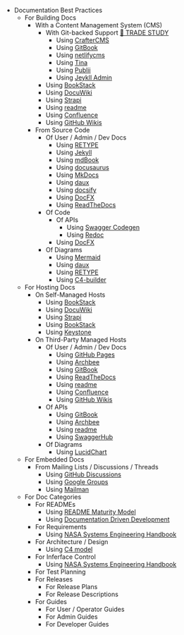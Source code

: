 * Documentation Best Practices
    * For Building Docs
      * With a Content Management System (CMS)
        * With Git-backed Support [📖 TRADE STUDY](https://github.com/NASA-AMMOS/slim/blob/main/documentation/trade-studies/trade-study-builddocs-cms-git.md)
          * Using [CrafterCMS](https://craftercms.org)
          * Using [GitBook](https://www.gitbook.com)
          * Using [netlifycms](https://www.netlifycms.org)
          * Using [Tina](https://tina.io)
          * Using [Publii](https://getpublii.com)
          * Using [Jeykll Admin](https://jekyll.github.io/jekyll-admin/)
        * Using [BookStack](https://www.bookstackapp.com)
        * Using [DocuWiki](https://www.dokuwiki.org/dokuwiki)
        * Using [Strapi](https://strapi.io)
        * Using [readme](https://readme.com/)
        * Using [Confluence](https://www.atlassian.com/software/confluence)
        * Using [GitHub Wikis](https://docs.github.com/en/communities/documenting-your-project-with-wikis/about-wikis)
      * From Source Code
        * Of User / Admin / Dev Docs
          * Using [RETYPE](https://retype.com/)
          * Using [Jekyll](https://jekyllrb.com)
          * Using [mdBook](https://rust-lang.github.io/mdBook/)
          * Using [docusaurus](https://docusaurus.io/)
          * Using [MkDocs](https://www.mkdocs.org/)
          * Using [daux](http://daux.io/index.html)
          * Using [docsify](https://docsify.js.org/#/)
          * Using [DocFX](https://dotnet.github.io/docfx/)
          * Using [ReadTheDocs](https://readthedocs.org)
        * Of Code
          * Of APIs
            * Using [Swagger Codegen](https://swagger.io/tools/swagger-codegen/)
            * Using [Redoc](https://github.com/Redocly/redoc)
          * Using [DocFX](https://dotnet.github.io/docfx/)
        * Of Diagrams
          * Using [Mermaid](https://mermaid-js.github.io/)
          * Using [daux](http://daux.io/index.html)
          * Using [RETYPE](https://retype.com/)
          * Using [C4-builder](https://adrianvlupu.github.io/C4-Builder/#/)
    * For Hosting Docs
      * On Self-Managed Hosts
        * Using [BookStack](https://www.bookstackapp.com)
        * Using [DocuWiki](https://www.dokuwiki.org/dokuwiki)
        * Using [Strapi](https://strapi.io)
        * Using [BookStack](https://www.bookstackapp.com)
        * Using [Keystone](https://keystonejs.com)
      * On Third-Party Managed Hosts
        * Of User / Admin / Dev Docs
          * Using [GitHub Pages](https://pages.github.com)
          * Using [Archbee](https://www.archbee.io)
          * Using [GitBook](https://www.gitbook.com)
          * Using [ReadTheDocs](https://readthedocs.org)
          * Using [readme](https://readme.com/)
          * Using [Confluence](https://www.atlassian.com/software/confluence)
          * Using [GitHub Wikis](https://docs.github.com/en/communities/documenting-your-project-with-wikis/about-wikis)
        * Of APIs
          * Using [GitBook](https://www.gitbook.com)
          * Using [Archbee](https://www.archbee.io)
          * Using [readme](https://readme.com/)
          * Using [SwaggerHub](https://swagger.io/tools/swaggerhub/)
        * Of Diagrams
          * Using [LucidChart](https://www.lucidchart.com/pages/)
    * For Embedded Docs
      * From Mailing Lists / Discussions / Threads
        * Using [GitHub Discussions](https://docs.github.com/en/discussions)
        * Using [Google Groups](https://support.google.com/groups/answer/2464926)
        * Using [Mailman](http://www.list.org)
    * For Doc Categories
      * For READMEs
        * Using [README Maturity Model](https://github.com/LappleApple/feedmereadmes/blob/master/README-maturity-model.md)
        * Using [Documentation Driven Development](https://blog.izs.me/2017/06/documentation-driven-development/)
      * For Requirements
        * Using [NASA Systems Engineering Handbook](https://www.nasa.gov/seh/appendix-c-how-to-write-a-good-requirement)
      * For Architecture / Design
        * Using [C4 model](https://c4model.com)
      * For Inferface Control
        * Using [NASA Systems Engineering Handbook](https://www.nasa.gov/seh/appendix-l-interface-requirements-document-outline)
      * For Test Planning
      * For Releases
        * For Release Plans
        * For Release Descriptions
      * For Guides
        * For User / Operator Guides
        * For Admin Guides
        * For Developer Guides
